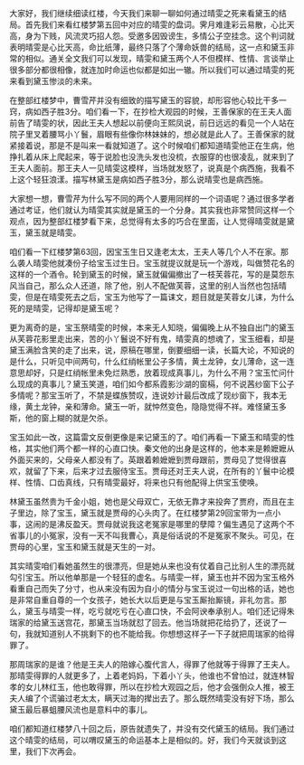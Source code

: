 
大家好，我们继续细读红楼，今天我们来聊一聊如何通过晴雯之死来看黛玉的结局。首先我们来看红楼梦第五回中对应的晴雯的盘词。霁月难逢彩云易散，心比天高，身为下贱，风流灵巧招人怨。受邀多因毁谤生，多情公子空挂念。这个判词就表明晴雯是心比天高，命比纸薄，最终只落了个薄命妖兽的结局，这一点和黛玉非常的相似。通关全文我们可以发现，晴雯和黛玉两个人不但模样、性情、言谈举止很多部分都很相像，就连加时命运也似都是如出一辙。所以我们可以通过晴雯的死来看到黛玉惨淡的未来。

在整部红楼梦中，曹雪芹并没有细致的描写黛玉的容貌，却形容他心较比干多一窍，病如西子胜3分。咱们看一下，在抄检大观园的时候，王善保家的在王夫人面前告了晴雯的状，因此王夫人想起以前便向王熙凤说，前日远远的看见一个人站在院子里叉着腰骂小丫鬟，眉眼有些像你林妹妹的，想必就是此人了。王善保家的就紧接着说，那是不是叫来一看就知道了。这个时候咱们都知道晴雯他正在生病，他挣扎着从床上爬起来，等于说脸也没洗头发也没梳，衣服穿的也很凌乱，就来到了王夫人面前。那王夫人一见晴雯这模样，当场就发怒了，说真是个病西施，我看不上这个轻狂浪漾。描写林黛玉是病如西子胜3分，那么说晴雯也是病西施。

大家想一想，曹雪芹为什么写不同的两个人要用同样的一个词语呢？通过很多学者通过考证，他们就认为晴雯其实就是黛玉的一个分身。其实我也非常赞同这样一个观点，因为整部红楼梦看下来，总觉得有太多的巧合在里面，让人觉得晴雯就是黛玉，黛玉就是晴雯。

咱们看一下红楼梦第63回，因宝玉生日又逢老太太，王夫人等几个人不在家。那么袭人晴雯他就凑份子给宝玉过生日。宝玉就提议就是玩一个游戏，叫做赞花名的这样的一个酒令。轮到黛玉的时候，黛玉就偏偏撤出了一枝芙蓉花，写的是莫怨东风当自己，那么众人还道，除了他，别人不配做芙蓉，这里的别人当然也包括晴雯，但是在晴雯死去之后，宝玉为他写了一篇诔文，题目就是芙蓉女儿诔，为什么死的是晴雯，记得却是黛玉呢？

更为离奇的是，宝玉祭晴雯的时候，本来无人知晓，偏偏晚上从不独自出门的黛玉从芙蓉花影里走出来，苦的小丫鬟说不好有鬼，晴雯真的想魂了，宝玉细看，却是黛玉满脸含笑的走了出来，说，原稿在哪里，倒要细细一读，长篇大论，不知说的是什么，只听见中间两句，什么红绡帐里公子多情，黄土龙钟，女儿薄命，这一连意思却好，只是红绡帐里未免烂熟悉，放着现成真事儿，为什么不用？宝玉忙问什么现成的真事儿？黛玉笑道，咱们如今都系霞影沙湖的窗槅，何不说茜纱窗下公子多情呢？那宝玉听了，不禁是蝶族赞叹，连说妙计最后改成了现纱窗下，我本无缘，黄土龙钟，亲和薄命。黛玉一听，就忡然变色，隐隐觉得不祥。难怪黛玉多斯，他的窗上糊的就是欠杀。

宝玉如此一改，这篇雷文反倒更像是来记黛玉的了。咱们再看一下黛玉和晴雯的性格，其实他们两个都一样的心直口快。秦文他的出身是这样的，他本来是赖嬷嬷从外面买来的，父母亲人都没有了。英跟着赖嬷嬷到贾母跟前，贾母见了觉得很喜欢，就留了下来，后来才过去服侍宝玉。贾母还对王夫人说，在所有的丫鬟中论模样、性情、口齿真线，只有晴雯最好，将来也只有他配得上供宝玉使唤。

林黛玉虽然贵为千金小姐，她也是父母双亡，无依无靠才来投奔了贾府，而且在主子里边，除了宝玉，黛玉就是贾母的心头肉了。在红楼梦第29回宝带为一点小事，这闹的是沸反盈天。贾母就说我这老冤家是哪里的孽障？偏生遇见了这两个不省事儿的小冤家，没有一天不叫我曹心，真是俗话说的不是冤家不聚头。可见，在贾母的心里，宝玉和黛玉就是天生的一对。

其实晴雯咱们看她虽然生的很漂亮，但是她从来也没有仗着自己比别人生的漂亮就勾引宝玉。所以他单那是一个轻狂的虚名。与晴雯一样，黛玉也并不因为宝玉格外看重自己而失了分寸，也从来没有因为自小的情分与宝玉说过一句出格的话，她也是非常自重自尊的一个女孩子，她长大以后更是与宝玉厮抬厮镜，非礼勿言。那么，黛玉与晴雯一样，吃亏就吃亏在心直口快，不会阿谀奉承别人。咱们还记得朱瑞家的给黛玉送宫花，那黛玉当场就怼了回去。他当场就把花给扔了，还说了一句，我就知道别人不挑剩下的也不能给我。你想想这样子一下子就把周瑞家的给得罪了。

那周瑞家的是谁？他是王夫人的陪嫁心腹代言人，得罪了他就等于得罪了王夫人。那晴雯得罪的人就更多了，上着老妈妈，下着小丫头，他谁也不曾怕过，就连林智孝的女儿林红玉，他也敢得罪，所以在抄检大观园之后，他才会强倒众人推，被王夫人编了个谎骗过老太太，瞒天过海的撵出去了。那么既然晴雯没有好下场，那么黛玉最后暴蛆腰风流也是意料中的事儿。

咱们都知道红楼梦八十回之后，原告就遗失了，并没有交代黛玉的结局。我们通过这个晴雯的结局，可以喟叹黛玉的命运基本上是相似的。好，我们今天就谈到这里，我们下次再会。


